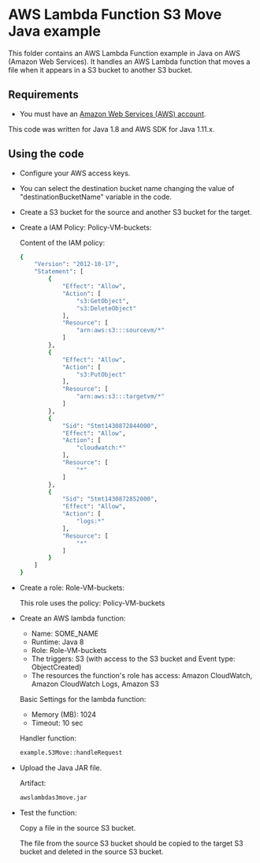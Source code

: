 # AWS Lambda Function S3 Move Java example

This folder contains an AWS Lambda Function example in Java on AWS (Amazon Web Services).
It handles an AWS Lambda function that moves a file when it appears in a S3 bucket to another S3 bucket.

## Requirements

* You must have an [Amazon Web Services (AWS) account](http://aws.amazon.com/).

This code was written for Java 1.8 and AWS SDK for Java 1.11.x.

## Using the code

* Configure your AWS access keys.

* You can select the destination bucket name changing the value of "destinationBucketName" variable in the code.

* Create a S3 bucket for the source and another S3 bucket for the target.

* Create a IAM Policy: Policy-VM-buckets:

  Content of the IAM policy:

  ```bash
  {
      "Version": "2012-10-17",
      "Statement": [
          {
              "Effect": "Allow",
              "Action": [
                  "s3:GetObject",
                  "s3:DeleteObject"
              ],
              "Resource": [
                  "arn:aws:s3:::sourcevm/*"
              ]
          },
          {
              "Effect": "Allow",
              "Action": [
                  "s3:PutObject"
              ],
              "Resource": [
                  "arn:aws:s3:::targetvm/*"
              ]
          },
          {
              "Sid": "Stmt1430872844000",
              "Effect": "Allow",
              "Action": [
                  "cloudwatch:*"
              ],
              "Resource": [
                  "*"
              ]
          },
          {
              "Sid": "Stmt1430872852000",
              "Effect": "Allow",
              "Action": [
                  "logs:*"
              ],
              "Resource": [
                  "*"
              ]
          }
      ]
  }
  ```

* Create a role: Role-VM-buckets:

  This role uses the policy: Policy-VM-buckets

* Create an AWS lambda function:
  * Name: SOME_NAME
  * Runtime: Java 8
  * Role: Role-VM-buckets
  * The triggers: S3 (with access to the S3 bucket and Event type: ObjectCreated)
  * The resources the function's role has access: Amazon CloudWatch, Amazon CloudWatch Logs, Amazon S3

  Basic Settings for the lambda function:

  * Memory (MB): 1024
  * Timeout: 10 sec

  Handler function:

  ```bash
  example.S3Move::handleRequest
  ```

* Upload the Java JAR file.

  Artifact:

  ```bash
  awslambdas3move.jar
  ```

* Test the function:

  Copy a file in the source S3 bucket.

  The file from the source S3 bucket should be copied to the target S3 bucket and deleted in the source S3 bucket.
